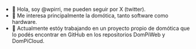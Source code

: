- 👋 Hola, soy @wpirri, me pueden seguir por X (twitter).
- 👀 Me interesa principalmente la domótica, tanto software como hardware.
- 🌱 Actualmente estóy trabajando en un proyecto propio de domótica que lo podés encontrar en GitHub en los repositorios DomPiWeb y DomPiCloud.
